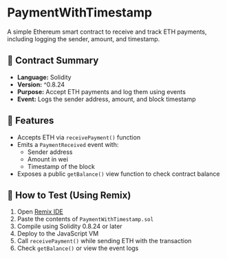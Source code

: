 # PaymentWithTimestamp

A simple Ethereum smart contract to receive and track ETH payments, including logging the sender, amount, and timestamp.

## 📄 Contract Summary

- **Language:** Solidity
- **Version:** ^0.8.24
- **Purpose:** Accept ETH payments and log them using events
- **Event:** Logs the sender address, amount, and block timestamp

## 🔧 Features

- Accepts ETH via `receivePayment()` function
- Emits a `PaymentReceived` event with:
  - Sender address
  - Amount in wei
  - Timestamp of the block
- Exposes a public `getBalance()` view function to check contract balance

## 🧪 How to Test (Using Remix)

1. Open [Remix IDE](https://remix.ethereum.org/)
2. Paste the contents of `PaymentWithTimestamp.sol`
3. Compile using Solidity 0.8.24 or later
4. Deploy to the JavaScript VM
5. Call `receivePayment()` while sending ETH with the transaction
6. Check `getBalance()` or view the event logs

